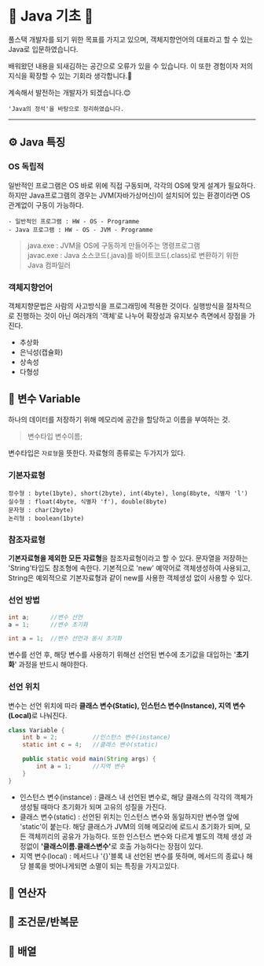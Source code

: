 # 📖 Java 기초 📖

풀스택 개발자를 되기 위한 목표를 가지고 있으며, 객체지향언어의 대표라고 할 수 있는 Java로 입문하였습니다.

배워왔던 내용을 되새김하는 공간으로 오류가 있을 수 있습니다. 이 또한 경험이자 저의 지식을 확장할 수 있는 기회라 생각합니다.🤔

계속해서 발전하는 개발자가 되겠습니다.😊

```'Java의 정석'을 바탕으로 정리하였습니다.```

---

## ⚙️ Java 특징

### OS 독립적
일반적인 프로그램은 OS 바로 위에 직접 구동되며, 각각의 OS에 맞게 설계가 필요하다. 하지만 Java프로그램의 경우는 JVM(자바가상머신)이 설치되어 있는 환경이라면 OS 관계없이 구동이 가능하다.

    - 일반적인 프로그램 : HW - OS - Programme
    - Java 프로그램 : HW - OS - JVM - Programme

> java.exe : JVM을 OS에 구동하게 만들어주는 명령프로그램<br>
> javac.exe : Java 소스코드(.java)를 바이트코드(.class)로 변환하기 위한 Java 컴파일러


### 객체지향언어
객체지향문법은 사람의 사고방식을 프로그래밍에 적용한 것이다. 실행방식을 절차적으로 진행하는 것이 아닌 여러개의 '객체'로 나누어 확장성과 유지보수 측면에서 장점을 가진다.

- 추상화
- 은닉성(캡슐화)
- 상속성
- 다형성

## 💾 변수 Variable

하나의 데이터를 저장하기 위해 메모리에 공간을 할당하고 이름을 부여하는 것.
> 변수타입 변수이름;

변수타입은 ```자료형```을 뜻한다. 자료형의 종류로는 두가지가 있다.

### 기본자료형

    정수형 : byte(1byte), short(2byte), int(4byte), long(8byte, 식별자 'l')
    실수형 : float(4byte, 식별자 'f'), double(8byte)
    문자형 : char(2byte)
    논리형 : boolean(1byte)
    
### 참조자료형
<b>기본자료형을 제외한 모든 자료형</b>을 참조자료형이라고 할 수 있다. 문자열을 저장하는 'String'타입도 참조형에 속한다. 기본적으로 'new' 예약어로 객체생성하여 사용되고, String은 예외적으로 기본자료형과 같이 new를 사용한 객체생성 없이 사용할 수 있다.

### 선언 방법
```java
int a;      //변수 선언
a = 1;      //변수 초기화

int a = 1;  //변수 선언과 동시 초기화
```
변수를 선언 후, 해당 변수를 사용하기 위해선 선언된 변수에 초기값을 대입하는 '<b>초기화</b>' 과정을 반드시 해야한다.

### 선언 위치
변수는 선언 위치에 따라 <b>클래스 변수(Static), 인스턴스 변수(Instance), 지역 변수(Local)</b>로 나눠진다.
```java
class Variable {
    int b = 2;          //인스턴스 변수(instance)
    static int c = 4;   //클래스 변수(static)

    public static void main(String args) {
        int a = 1;      //지역 변수
    }
}
```
- 인스턴스 변수(instance) : 클래스 내 선언된 변수로, 해당 클래스의 각각의 객체가 생성될 때마다 초기화가 되며 고유의 성질을 가진다.
- 클래스 변수(static) : 선언된 위치는 인스턴스 변수와 동일하지만 변수명 앞에 'static'이 붙는다. 해당 클래스가 JVM의 의해 메모리에 로드시 초기화가 되며, 모든 객체끼리의 공유가 가능하다. 또한 인스턴스 변수와 다르게 별도의 객체 생성 과정없이 <b>'클래스이름.클래스변수'</b>로 호출 가능하다는 장점이 있다.
- 지역 변수(local) : 메서드나 '{}'블록 내 선언된 변수를 뜻하며, 메서드의 종료나 해당 블록을 벗어나게되면 소멸이 되는 특징을 가지고있다.
 
## 🧮 연산자

## 🟰 조건문/반복문

## 🚃 배열
